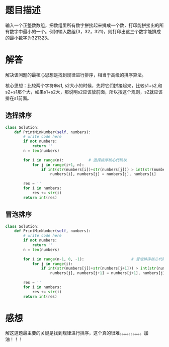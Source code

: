 # 题目描述

输入一个正整数数组，把数组里所有数字拼接起来排成一个数，打印能拼接出的所有数字中最小的一个。例如输入数组{3，32，321}，则打印出这三个数字能排成的最小数字为321323。

# 解答

解决该问题的最核心思想是找到规律进行排序，相当于高级的排序算法。

核心思想：比较两个字符串s1, s2大小的时候，先将它们拼接起来，比较s1+s2,和s2+s1那个大，如果s1+s2大，那说明s2应该放前面，所以按这个规则，s2就应该排在s1前面。

## 选择排序

```python
class Solution:
    def PrintMinNumber(self, numbers):
        # write code here
        if not numbers:
            return ''
        n = len(numbers)
        
        for i in range(n):           # 选择排序核心代码块
            for j in range(i+1, n):
                if int(str(numbers[i])+str(numbers[j])) > int(str(numbers[j])+str(numbers[i])):
                    numbers[i], numbers[j] = numbers[j], numbers[i]
        
        res = ''
        for i in numbers:
            res += str(i)
        return int(res)
```

## 冒泡排序

```python
class Solution:
    def PrintMinNumber(self, numbers):
        # write code here
        if not numbers:
            return ''
        n = len(numbers)
        
        for i in range(n-1, 0, -1):                     # 冒泡排序核心代码块
            for j in range(i):
                if int(str(numbers[j])+str(numbers[j+1])) > int(str(numbers[j+1])+str(numbers[j])):
                    numbers[j], numbers[j+1] = numbers[j+1], numbers[j]
                    
        res = ''
        for i in numbers:
            res += str(i)
        return int(res)
```

# 感想

解这道题最主要的关键是找到规律进行排序，这个真的很难。。。。。。。。。。加油！！！
